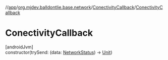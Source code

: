 //[app](../../../index.md)/[org.mjdev.balldontlie.base.network](../index.md)/[ConectivityCallback](index.md)/[ConectivityCallback](-conectivity-callback.md)

# ConectivityCallback

[androidJvm]\
constructor(trySend: (data: [NetworkStatus](../-network-status/index.md)) -&gt; [Unit](https://kotlinlang.org/api/latest/jvm/stdlib/kotlin/-unit/index.html))
